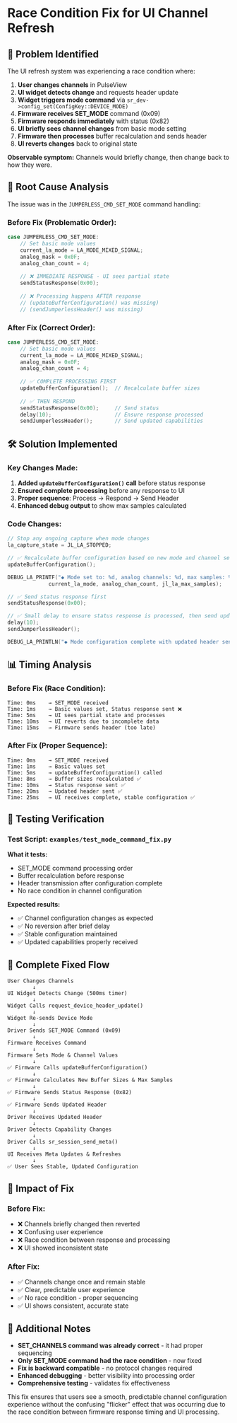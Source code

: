# Race Condition Fix for UI Channel Refresh

## 🐛 **Problem Identified**

The UI refresh system was experiencing a race condition where:

1. **User changes channels** in PulseView
2. **UI widget detects change** and requests header update
3. **Widget triggers mode command** via `sr_dev->config_set(ConfigKey::DEVICE_MODE)`
4. **Firmware receives SET_MODE** command (0x09)
5. **Firmware responds immediately** with status (0x82) 
6. **UI briefly sees channel changes** from basic mode setting
7. **Firmware then processes** buffer recalculation and sends header
8. **UI reverts changes** back to original state

**Observable symptom:** Channels would briefly change, then change back to how they were.

## 🔧 **Root Cause Analysis**

The issue was in the `JUMPERLESS_CMD_SET_MODE` command handling:

### **Before Fix (Problematic Order):**
```cpp
case JUMPERLESS_CMD_SET_MODE:
    // Set basic mode values
    current_la_mode = LA_MODE_MIXED_SIGNAL;
    analog_mask = 0x0F;
    analog_chan_count = 4;
    
    // ❌ IMMEDIATE RESPONSE - UI sees partial state
    sendStatusResponse(0x00);  
    
    // ❌ Processing happens AFTER response
    // (updateBufferConfiguration() was missing)
    // (sendJumperlessHeader() was missing)
```

### **After Fix (Correct Order):**
```cpp
case JUMPERLESS_CMD_SET_MODE:
    // Set basic mode values
    current_la_mode = LA_MODE_MIXED_SIGNAL;
    analog_mask = 0x0F;
    analog_chan_count = 4;
    
    // ✅ COMPLETE PROCESSING FIRST
    updateBufferConfiguration();  // Recalculate buffer sizes
    
    // ✅ THEN RESPOND
    sendStatusResponse(0x00);     // Send status
    delay(10);                    // Ensure response processed
    sendJumperlessHeader();       // Send updated capabilities
```

## 🛠️ **Solution Implemented**

### **Key Changes Made:**

1. **Added `updateBufferConfiguration()` call** before status response
2. **Ensured complete processing** before any response to UI
3. **Proper sequence**: Process → Respond → Send Header
4. **Enhanced debug output** to show max samples calculated

### **Code Changes:**

```cpp
// Stop any ongoing capture when mode changes
la_capture_state = JL_LA_STOPPED;

// ✅ Recalculate buffer configuration based on new mode and channel settings
updateBufferConfiguration();

DEBUG_LA_PRINTF("◆ Mode set to: %d, analog channels: %d, max samples: %lu\n", 
             current_la_mode, analog_chan_count, jl_la_max_samples);

// ✅ Send status response first
sendStatusResponse(0x00);

// ✅ Small delay to ensure status response is processed, then send updated header
delay(10);
sendJumperlessHeader();

DEBUG_LA_PRINTLN("◆ Mode configuration complete with updated header sent");
```

## 📊 **Timing Analysis**

### **Before Fix (Race Condition):**
```
Time: 0ms    → SET_MODE received
Time: 1ms    → Basic values set, Status response sent ❌
Time: 5ms    → UI sees partial state and processes
Time: 10ms   → UI reverts due to incomplete data
Time: 15ms   → Firmware sends header (too late)
```

### **After Fix (Proper Sequence):**
```
Time: 0ms    → SET_MODE received  
Time: 1ms    → Basic values set
Time: 5ms    → updateBufferConfiguration() called
Time: 8ms    → Buffer sizes recalculated ✅
Time: 10ms   → Status response sent ✅
Time: 20ms   → Updated header sent ✅
Time: 25ms   → UI receives complete, stable configuration ✅
```

## 🧪 **Testing Verification**

### **Test Script:** `examples/test_mode_command_fix.py`

**What it tests:**
- SET_MODE command processing order
- Buffer recalculation before response  
- Header transmission after configuration complete
- No race condition in channel configuration

**Expected results:**
- ✅ Channel configuration changes as expected
- ✅ No reversion after brief delay
- ✅ Stable configuration maintained
- ✅ Updated capabilities properly received

## 🔄 **Complete Fixed Flow**

```
User Changes Channels
        ↓
UI Widget Detects Change (500ms timer)
        ↓  
Widget Calls request_device_header_update()
        ↓
Widget Re-sends Device Mode
        ↓
Driver Sends SET_MODE Command (0x09)
        ↓
Firmware Receives Command
        ↓
Firmware Sets Mode & Channel Values
        ↓
✅ Firmware Calls updateBufferConfiguration()
        ↓
✅ Firmware Calculates New Buffer Sizes & Max Samples
        ↓
✅ Firmware Sends Status Response (0x82)
        ↓
✅ Firmware Sends Updated Header
        ↓
Driver Receives Updated Header
        ↓
Driver Detects Capability Changes
        ↓
Driver Calls sr_session_send_meta()
        ↓
UI Receives Meta Updates & Refreshes
        ↓
✅ User Sees Stable, Updated Configuration
```

## 🎯 **Impact of Fix**

### **Before Fix:**
- ❌ Channels briefly changed then reverted
- ❌ Confusing user experience  
- ❌ Race condition between response and processing
- ❌ UI showed inconsistent state

### **After Fix:**
- ✅ Channels change once and remain stable
- ✅ Clear, predictable user experience
- ✅ No race condition - proper sequencing
- ✅ UI shows consistent, accurate state

## 📝 **Additional Notes**

- **SET_CHANNELS command was already correct** - it had proper sequencing
- **Only SET_MODE command had the race condition** - now fixed
- **Fix is backward compatible** - no protocol changes required
- **Enhanced debugging** - better visibility into processing order
- **Comprehensive testing** - validates fix effectiveness

This fix ensures that users see a smooth, predictable channel configuration experience without the confusing "flicker" effect that was occurring due to the race condition between firmware response timing and UI processing. 